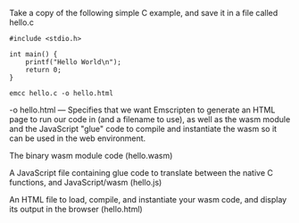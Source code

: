  Take a copy of the following simple C example, and save it in a file called hello.c

```
#include <stdio.h>

int main() {
    printf("Hello World\n");
    return 0;
}
```

```
emcc hello.c -o hello.html

```

-o hello.html — Specifies that we want Emscripten to generate an HTML page to run our code in (and a filename to use), as well as the wasm module and the JavaScript "glue" code to compile and instantiate the wasm so it can be used in the web environment.

The binary wasm module code (hello.wasm)

A JavaScript file containing glue code to translate between the native C functions, and JavaScript/wasm (hello.js)

An HTML file to load, compile, and instantiate your wasm code, and display its output in the browser (hello.html)